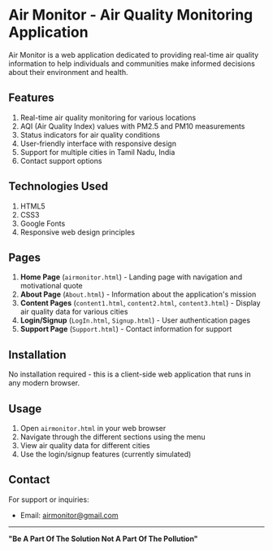 # Air Monitor - Air Quality Monitoring Application
Air Monitor is a web application dedicated to providing real-time air quality information to help individuals and communities make informed decisions about their environment and health.

## Features
1. Real-time air quality monitoring for various locations
2. AQI (Air Quality Index) values with PM2.5 and PM10 measurements
3. Status indicators for air quality conditions
4. User-friendly interface with responsive design
5. Support for multiple cities in Tamil Nadu, India
6. Contact support options

## Technologies Used
1. HTML5
2. CSS3
3. Google Fonts
4. Responsive web design principles

## Pages
1. **Home Page** (`airmonitor.html`) - Landing page with navigation and motivational quote
2. **About Page** (`About.html`) - Information about the application's mission
3. **Content Pages** (`content1.html`, `content2.html`, `content3.html`) - Display air quality data for various cities
4. **Login/Signup** (`LogIn.html`, `Signup.html`) - User authentication pages
5. **Support Page** (`Support.html`) - Contact information for support

## Installation
No installation required - this is a client-side web application that runs in any modern browser.

## Usage
1. Open `airmonitor.html` in your web browser
2. Navigate through the different sections using the menu
3. View air quality data for different cities
4. Use the login/signup features (currently simulated)

## Contact
For support or inquiries:
- Email: airmonitor@gmail.com

---

**"Be A Part Of The Solution Not A Part Of The Pollution"**
